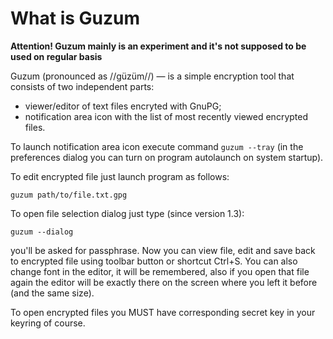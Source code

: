 What is Guzum
=============

**Attention! Guzum mainly is an experiment and it's not supposed to be used on regular basis**

Guzum (pronounced as //güzüm//) — is a simple encryption tool that consists of two independent parts:

* viewer/editor of text files encryted with GnuPG;
* notification area icon with the list of most recently viewed encrypted files.

To launch notification area icon execute command `guzum --tray` (in the preferences dialog you can turn on program autolaunch on system startup).

To edit encrypted file just launch program as follows:

~~~~~
guzum path/to/file.txt.gpg
~~~~~

To open file selection dialog just type (since version 1.3):

~~~~~
guzum --dialog
~~~~~

you'll be asked for passphrase. Now you can view file, edit and save back to encrypted file using toolbar button or shortcut Ctrl+S. You can also change font in the editor, it will be remembered, also if you open that file again the editor will be exactly there on the screen where you left it before (and the same size).

To open encrypted files you MUST have corresponding secret key in your keyring of course.



